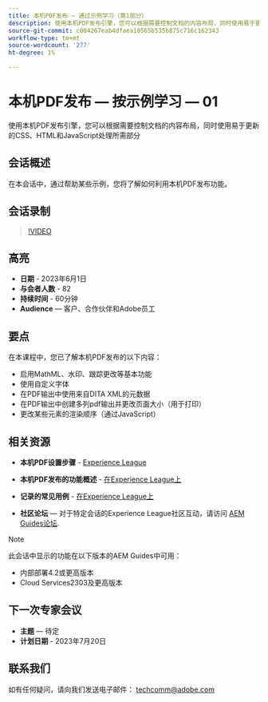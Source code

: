 ```yaml
---
title: 本机PDF发布 — 通过示例学习（第1部分）
description: 使用本机PDF发布引擎，您可以根据需要控制文档的内容布局，同时使用易于更新的CSS、HTML和JavaScript处理所需部分。
source-git-commit: c004267eab4dfaea10565b535b875c716c162343
workflow-type: tm+mt
source-wordcount: '277'
ht-degree: 1%

---
```


# 本机PDF发布 — 按示例学习 — 01

使用本机PDF发布引擎，您可以根据需要控制文档的内容布局，同时使用易于更新的CSS、HTML和JavaScript处理所需部分

## 会话概述

在本会话中，通过帮助某些示例，您将了解如何利用本机PDF发布功能。

## 会话录制

>[!VIDEO](https://video.tv.adobe.com/v/3420092/native-pdf-aem-guides?quality=12&learn=on)

## 高亮

- **日期** - 2023年6月1日
- **与会者人数** - 82
- **持续时间** - 60分钟
- **Audience**  — 客户、合作伙伴和Adobe员工

## 要点

在本课程中，您已了解本机PDF发布的以下内容：
- 启用MathML、水印、跟踪更改等基本功能
- 使用自定义字体
- 在PDF输出中使用来自DITA XML的元数据
- 在PDF输出中创建多列pdf输出并更改页面大小（用于打印）
- 更改某些元素的渲染顺序（通过JavaScript）


## 相关资源

- **本机PDF设置步骤** - [Experience League](https://experienceleague.adobe.com/docs/experience-manager-guides-learn/tutorials/knowledge-base/kb-articles/publishing/configuring-aem-environment-for-native-pdf-publishing.html?lang=en)

- **本机PDF发布的功能概述** - [在Experience League上](https://experienceleague.adobe.com/docs/experience-manager-guides-learn/tutorials/knowledge-base/expert-session/native-pdf-publishing-essentials-feb23.html?lang=en)

- **记录的常见用例** - [在Experience League上](https://experienceleague.adobe.com/docs/experience-manager-guides-learn/tutorials/configuring/config-native-pdf-publish/content-styles/stylesheet.html?lang=en)

- **社区论坛**  — 对于特定会话的Experience League社区互动，请访问  [AEM Guides论坛](https://experienceleaguecommunities.adobe.com/t5/experience-manager-guides/bd-p/xml-documentation-discussions).

>[!NOTE]
>
> 此会话中显示的功能在以下版本的AEM Guides中可用：
> - 内部部署4.2或更高版本
> - Cloud Services2303及更高版本


## 下一次专家会议

- **主题**  — 待定
- **计划日期** - 2023年7月20日

## 联系我们

如有任何疑问，请向我们发送电子邮件： <techcomm@adobe.com>
